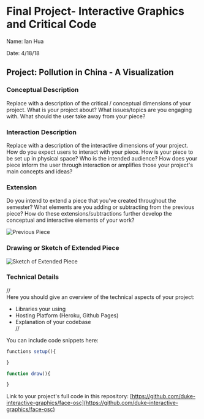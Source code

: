 # Final Project- Interactive Graphics and Critical Code

Name: Ian Hua

Date: 4/18/18

## Project: Pollution in China - A Visualization

### Conceptual Description

Replace with a description of the critical / conceptual dimensions of your project. What is your project about? What issues/topics are you engaging with. What should the user take away from your piece?    

### Interaction Description

Replace with a description of the interactive dimensions of your project.  How do you expect users to interact with your piece. How is your piece to be set up in physical space? Who is the intended audience? How does your piece inform the user through interaction or amplifies those your project's main concepts and ideas?

### Extension 

Do you intend to extend a piece that you've created throughout the semester? What elements are you adding or subtracting from the previous piece? How do these extensions/subtractions further develop the conceptual and interactive elements of your work?

![Previous Piece](previous_piece.png)

### Drawing or Sketch of Extended Piece

![Sketch of Extended Piece](extended_piece.png)

### Technical Details
//   
Here you should give an overview of the technical aspects of your project:
* Libraries your using
* Hosting Platform (Heroku, Github Pages)
* Explanation of your codebase  
//

You can include code snippets here:

```js
functions setup(){

}

function draw(){

}
```

Link to your project's full code in this repository:  [https://github.com/duke-interactive-graphics/face-osc](https://github.com/duke-interactive-graphics/face-osc)
